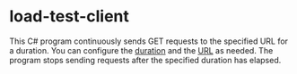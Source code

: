 # load-test-client
This C# program continuously sends GET requests to the specified URL for a duration. You can configure the [duration](https://github.com/nidhisht/load-test-client/blob/d3b1fe81c3713a3e9e37ac6f21e0b11eb6bdd4fb/load-test-client/Program.cs#L8) and the [URL](https://github.com/nidhisht/load-test-client/blob/d3b1fe81c3713a3e9e37ac6f21e0b11eb6bdd4fb/load-test-client/Program.cs#L5) as needed. The program stops sending requests after the specified duration has elapsed.
